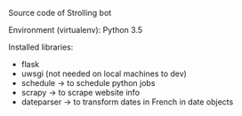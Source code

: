Source code of Strolling bot

Environment (virtualenv): Python 3.5

Installed libraries: 
- flask  
- uwsgi (not needed on local machines to dev)  
- schedule -> to schedule python jobs  
- scrapy -> to scrape website info  
- dateparser -> to transform dates in French in date objects  

